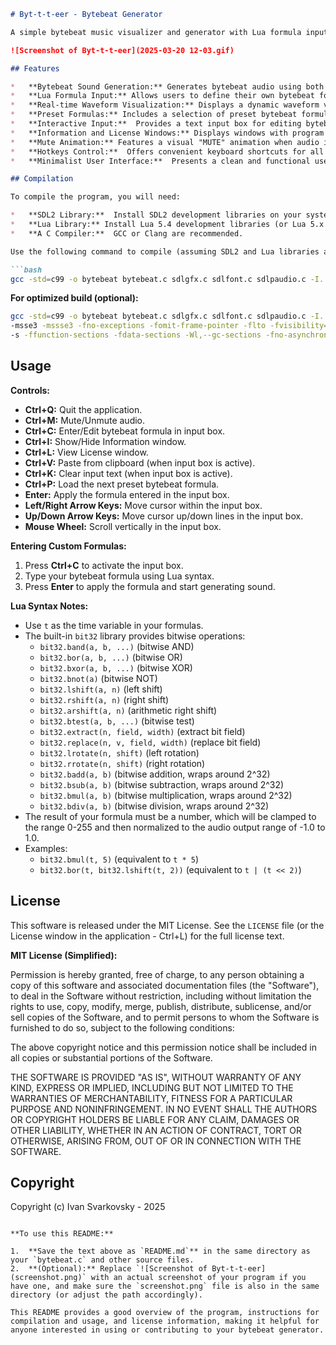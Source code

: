 ```markdown
# Byt-t-t-eer - Bytebeat Generator

A simple bytebeat music visualizer and generator with Lua formula input.

![Screenshot of Byt-t-t-eer](2025-03-20 12-03.gif) 

## Features

*   **Bytebeat Sound Generation:** Generates bytebeat audio using both a built-in formula and custom formulas.
*   **Lua Formula Input:** Allows users to define their own bytebeat formulas using Lua syntax, including bitwise operations from a built-in `bit32` library.
*   **Real-time Waveform Visualization:** Displays a dynamic waveform visualization of the generated audio.
*   **Preset Formulas:** Includes a selection of preset bytebeat formulas for quick experimentation.
*   **Interactive Input:**  Provides a text input box for editing bytebeat formulas with cursor navigation, backspace, clipboard paste, and clear functionality.
*   **Information and License Windows:** Displays windows with program information, Lua syntax help, controls, and the MIT License.
*   **Mute Animation:** Features a visual "MUTE" animation when audio is paused.
*   **Hotkeys Control:**  Offers convenient keyboard shortcuts for all essential functions.
*   **Minimalist User Interface:**  Presents a clean and functional user interface.

## Compilation

To compile the program, you will need:

*   **SDL2 Library:**  Install SDL2 development libraries on your system.
*   **Lua Library:** Install Lua 5.4 development libraries (or Lua 5.x compatible with bit32 library).
*   **A C Compiler:**  GCC or Clang are recommended.

Use the following command to compile (assuming SDL2 and Lua libraries are in your library path):

```bash
gcc -std=c99 -o bytebeat bytebeat.c sdlgfx.c sdlfont.c sdlpaudio.c -I. -L. -llua -lSDL2 -lm -O3 -march=native -mtune=native
```

**For optimized build (optional):**

```bash
gcc -std=c99 -o bytebeat bytebeat.c sdlgfx.c sdlfont.c sdlpaudio.c -I. -L. -llua -lSDL2 -lm -O3 -march=native -mtune=native \
-msse3 -mssse3 -fno-exceptions -fomit-frame-pointer -flto -fvisibility=hidden -mfpmath=sse -ffast-math -pipe \
-s -ffunction-sections -fdata-sections -Wl,--gc-sections -fno-asynchronous-unwind-tables -Wl,--strip-all -DNDEBUG
```

## Usage

**Controls:**

*   **Ctrl+Q:** Quit the application.
*   **Ctrl+M:** Mute/Unmute audio.
*   **Ctrl+C:** Enter/Edit bytebeat formula in input box.
*   **Ctrl+I:** Show/Hide Information window.
*   **Ctrl+L:** View License window.
*   **Ctrl+V:** Paste from clipboard (when input box is active).
*   **Ctrl+K:** Clear input text (when input box is active).
*   **Ctrl+P:** Load the next preset bytebeat formula.
*   **Enter:** Apply the formula entered in the input box.
*   **Left/Right Arrow Keys:** Move cursor within the input box.
*   **Up/Down Arrow Keys:** Move cursor up/down lines in the input box.
*   **Mouse Wheel:** Scroll vertically in the input box.

**Entering Custom Formulas:**

1.  Press **Ctrl+C** to activate the input box.
2.  Type your bytebeat formula using Lua syntax.
3.  Press **Enter** to apply the formula and start generating sound.

**Lua Syntax Notes:**

*   Use `t` as the time variable in your formulas.
*   The built-in `bit32` library provides bitwise operations:
    *   `bit32.band(a, b, ...)` (bitwise AND)
    *   `bit32.bor(a, b, ...)`  (bitwise OR)
    *   `bit32.bxor(a, b, ...)` (bitwise XOR)
    *   `bit32.bnot(a)`        (bitwise NOT)
    *   `bit32.lshift(a, n)`   (left shift)
    *   `bit32.rshift(a, n)`   (right shift)
    *   `bit32.arshift(a, n)`  (arithmetic right shift)
    *   `bit32.btest(a, b, ...)` (bitwise test)
    *   `bit32.extract(n, field, width)` (extract bit field)
    *   `bit32.replace(n, v, field, width)` (replace bit field)
    *   `bit32.lrotate(n, shift)` (left rotation)
    *   `bit32.rrotate(n, shift)` (right rotation)
    *   `bit32.badd(a, b)`       (bitwise addition, wraps around 2^32)
    *   `bit32.bsub(a, b)`       (bitwise subtraction, wraps around 2^32)
    *   `bit32.bmul(a, b)`       (bitwise multiplication, wraps around 2^32)
    *   `bit32.bdiv(a, b)`       (bitwise division, wraps around 2^32)
*   The result of your formula must be a number, which will be clamped to the range 0-255 and then normalized to the audio output range of -1.0 to 1.0.
*   Examples:
    *   `bit32.bmul(t, 5)`  (equivalent to `t * 5`)
    *   `bit32.bor(t, bit32.lshift(t, 2))` (equivalent to `t | (t << 2)`)

## License

This software is released under the MIT License. See the `LICENSE` file (or the License window in the application - Ctrl+L) for the full license text.

**MIT License (Simplified):**

Permission is hereby granted, free of charge, to any person obtaining a copy
of this software and associated documentation files (the "Software"), to deal
in the Software without restriction, including without limitation the rights
to use, copy, modify, merge, publish, distribute, sublicense, and/or sell
copies of the Software, and to permit persons to whom the Software is
furnished to do so, subject to the following conditions:

The above copyright notice and this permission notice shall be included in all
copies or substantial portions of the Software.

THE SOFTWARE IS PROVIDED "AS IS", WITHOUT WARRANTY OF ANY KIND, EXPRESS OR
IMPLIED, INCLUDING BUT NOT LIMITED TO THE WARRANTIES OF MERCHANTABILITY,
FITNESS FOR A PARTICULAR PURPOSE AND NONINFRINGEMENT. IN NO EVENT SHALL THE
AUTHORS OR COPYRIGHT HOLDERS BE LIABLE FOR ANY CLAIM, DAMAGES OR OTHER
LIABILITY, WHETHER IN AN ACTION OF CONTRACT, TORT OR OTHERWISE, ARISING FROM,
OUT OF OR IN CONNECTION WITH THE SOFTWARE.

## Copyright

Copyright (c) Ivan Svarkovsky - 2025
```

**To use this README:**

1.  **Save the text above as `README.md`** in the same directory as your `bytebeat.c` and other source files.
2.  **(Optional):** Replace `![Screenshot of Byt-t-t-eer](screenshot.png)` with an actual screenshot of your program if you have one, and make sure the `screenshot.png` file is also in the same directory (or adjust the path accordingly).

This README provides a good overview of the program, instructions for compilation and usage, and license information, making it helpful for anyone interested in using or contributing to your bytebeat generator.

